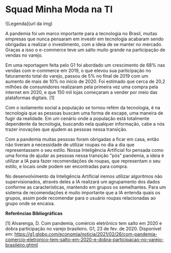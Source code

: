 # Squad Minha Moda na TI

![Legenda](url da img)

A pandemia foi um marco importante para a tecnologia no Brasil, muitas empresas que nunca pensaram em investir em tecnologia acabaram sendo obrigadas a realizar o investimento, com a ideia de se manter no mercado. Graças a isso o e-commerce teve um salto muito grande na participação de vendas no varejo.

Em uma reportagem feita pelo G1 foi abordado um crescimento de 68% nas vendas com e-commerce em 2019, o que elevou sua participação no faturamento total do varejo, passou de 5% no final de 2019 com um aumento de mais de 10% no início de 2020. Foi estimado que cerca de 20,2 milhões de consumidores realizaram pela primeira vez uma compra pela internet em 2020, e que 150 mil lojas começaram a vender por meio das plataformas digitais. [1]

Com o isolamento social a população se tornou refém da tecnologia, é na tecnologia que as pessoas buscam uma forma de escape, uma maneira de fugir da realidade. Em um cenário onde a população está totalmente dependente da tecnologia, buscando nela qualquer informação, cabe a nós trazer inovações que ajudem as pessoas nessa transição.

Com a pandemia muitas pessoas foram obrigadas a ficar em casa, então não tiveram a necessidade de utilizar roupas no dia a dia que representassem o seu estilo. Nossa Inteligência Artificial foi pensada como uma forma de ajudar as pessoas nessa transição "pós" pandemia, a ideia é utilizar a IA para fazer recomendações de roupas, que representam o seu estilo, e locais onde podem ser encontradas para compra.

No desenvolvimento da Inteligência Artificial iremos utilizar algoritmos não supervisionados, através deles a IA realizará um agrupamento dos dados conforme as características, mantendo em grupos os semelhantes. Para um sistema de recomendações é muito importante que a IA entenda quais os grupos, assim pode recomendar para o usuário roupas relacionadas ao grupo onde se encaixa.

**Referências Bibliográficas**

[1] Alvarenga, D. Com pandemia, comércio eletrônico tem salto em 2020 e dobra participação no varejo brasileiro. G1, 23 de fev. de 2020. Disponível em: https://g1.globo.com/economia/noticia/2021/02/26/com-pandemia-comercio-eletronico-tem-salto-em-2020-e-dobra-participacao-no-varejo-brasileiro.ghtml
